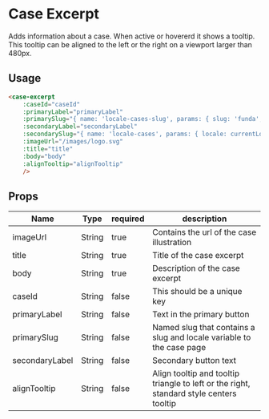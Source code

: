 # Case Excerpt
Adds information about a case. When active or hovererd it shows a tooltip. This tooltip can be aligned to the left or the right on a viewport larger than 480px.

## Usage

```html
<case-excerpt
	:caseId="caseId"
	:primaryLabel="primaryLabel"
	:primarySlug="{ name: 'locale-cases-slug', params: { slug: 'funda', locale: currentLocale }}"
	:secondaryLabel="secondaryLabel"
	:secondarySlug="{ name: 'locale-cases', params: { locale: currentLocale }}"
	:imageUrl="/images/logo.svg"
	:title="title"
	:body="body"
	:alignTooltip="alignTooltip"
	/>
```

## Props
| Name | Type | required | description |
| --- | --- | --- | --- |
| imageUrl | String | true | Contains the url of the case illustration |
| title | String | true | Title of the case excerpt |
| body | String | true | Description of the case excerpt |
| caseId | String | false | This should be a unique key |
| primaryLabel | String | false | Text in the primary button |
| primarySlug | String | false | Named slug that contains a slug and locale variable to the case page |
| secondaryLabel | String | false | Secondary button text |
| alignTooltip | String | false | Align tooltip and tooltip triangle to left or the right, standard style centers tooltip |
